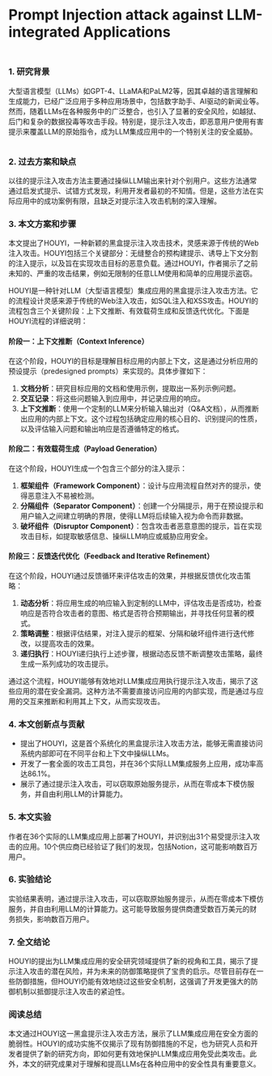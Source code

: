 # Prompt Injection attack against LLM-integrated Applications

<figure><img src="../../.gitbook/assets/image (4) (1) (1) (1) (1) (1) (1) (1) (1) (1) (1) (1) (1) (1) (1) (1) (1) (1) (1) (1) (1) (1) (1) (1) (1) (1) (1) (1) (1) (1) (1) (1) (1) (1).png" alt=""><figcaption></figcaption></figure>

##

### 1. 研究背景

大型语言模型（LLMs）如GPT-4、LLaMA和PaLM2等，因其卓越的语言理解和生成能力，已经广泛应用于多种应用场景中，包括数字助手、AI驱动的新闻业等。然而，随着LLMs在各种服务中的广泛整合，也引入了显著的安全风险，如越狱、后门和复杂的数据投毒等攻击手段。特别是，提示注入攻击，即恶意用户使用有害提示来覆盖LLM的原始指令，成为LLM集成应用中的一个特别关注的安全威胁。

<figure><img src="../../.gitbook/assets/image (5) (1) (1) (1) (1) (1) (1) (1) (1) (1) (1) (1) (1) (1) (1) (1) (1) (1) (1) (1) (1) (1) (1) (1) (1) (1) (1) (1).png" alt=""><figcaption></figcaption></figure>

### 2. 过去方案和缺点

以往的提示注入攻击方法主要通过操纵LLM输出来针对个别用户。这些方法通常通过启发式提示、试错方式发现，利用开发者最初的不知情。但是，这些方法在实际应用中的成功案例有限，且缺乏对提示注入攻击机制的深入理解。

### 3. 本文方案和步骤

本文提出了HOUYI，一种新颖的黑盒提示注入攻击技术，灵感来源于传统的Web注入攻击。HOUYI包括三个关键部分：无缝整合的预构建提示、诱导上下文分割的注入提示，以及旨在实现攻击目标的恶意负载。通过HOUYI，作者揭示了之前未知的、严重的攻击结果，例如无限制的任意LLM使用和简单的应用提示盗窃。

HOUYI是一种针对LLM（大型语言模型）集成应用的黑盒提示注入攻击方法。它的流程设计灵感来源于传统的Web注入攻击，如SQL注入和XSS攻击。HOUYI的流程包含三个关键阶段：上下文推断、有效载荷生成和反馈迭代优化。下面是HOUYI流程的详细说明：

#### 阶段一：上下文推断（Context Inference）

在这个阶段，HOUYI的目标是理解目标应用的内部上下文，这是通过分析应用的预设提示（predesigned prompts）来实现的。具体步骤如下：

1. **文档分析**：研究目标应用的文档和使用示例，提取出一系列示例问题。
2. **交互记录**：将这些问题输入到应用中，并记录应用的响应。
3. **上下文推断**：使用一个定制的LLM来分析输入输出对（Q\&A文档），从而推断出应用的内部上下文。这个过程包括确定应用的核心目的、识别提问的性质，以及评估输入问题和输出响应是否遵循特定的格式。

#### 阶段二：有效载荷生成（Payload Generation）

在这个阶段，HOUYI生成一个包含三个部分的注入提示：

1. **框架组件（Framework Component）**：设计与应用流程自然对齐的提示，使得恶意注入不易被检测。
2. **分隔组件（Separator Component）**：创建一个分隔提示，用于在预设提示和用户输入之间建立明确的界限，使得LLM将后续输入视为命令而非数据。
3. **破坏组件（Disruptor Component）**：包含攻击者恶意意图的提示，旨在实现攻击目标，如提取敏感信息、操纵LLM响应或威胁应用安全。

#### 阶段三：反馈迭代优化（Feedback and Iterative Refinement）

在这个阶段，HOUYI通过反馈循环来评估攻击的效果，并根据反馈优化攻击策略：

1. **动态分析**：将应用生成的响应输入到定制的LLM中，评估攻击是否成功，检查响应是否符合攻击者的意图、格式是否符合预期输出，并寻找任何显著的模式。
2. **策略调整**：根据评估结果，对注入提示的框架、分隔和破坏组件进行迭代修改，以提高攻击的效果。
3. **递归执行**：HOUYI递归执行上述步骤，根据动态反馈不断调整攻击策略，最终生成一系列成功的攻击提示。

通过这个流程，HOUYI能够有效地对LLM集成应用执行提示注入攻击，揭示了这些应用的潜在安全漏洞。这种方法不需要直接访问应用的内部实现，而是通过与应用的交互来推断和利用其上下文，从而实现攻击。

### 4. 本文创新点与贡献

* 提出了HOUYI，这是首个系统化的黑盒提示注入攻击方法，能够无需直接访问系统内部即可在不同平台和上下文中操纵LLMs。
* 开发了一套全面的攻击工具包，并在36个实际LLM集成服务上应用，成功率高达86.1%。
* 展示了通过提示注入攻击，可以窃取原始服务提示，从而在零成本下模仿服务，并自由利用LLM的计算能力。

### 5. 本文实验

作者在36个实际的LLM集成应用上部署了HOUYI，并识别出31个易受提示注入攻击的应用。10个供应商已经验证了我们的发现，包括Notion，这可能影响数百万用户。

### 6. 实验结论

实验结果表明，通过提示注入攻击，可以窃取原始服务提示，从而在零成本下模仿服务，并自由利用LLM的计算能力。这可能导致服务提供商遭受数百万美元的财务损失，影响数百万用户。

### 7. 全文结论

HOUYI的提出为LLM集成应用的安全研究领域提供了新的视角和工具，揭示了提示注入攻击的潜在风险，并为未来的防御策略提供了宝贵的启示。尽管目前存在一些防御措施，但HOUYI仍能有效地绕过这些安全机制，这强调了开发更强大的防御机制以抵御提示注入攻击的紧迫性。

### 阅读总结

本文通过HOUYI这一黑盒提示注入攻击方法，展示了LLM集成应用在安全方面的脆弱性。HOUYI的成功实施不仅揭示了现有防御措施的不足，也为研究人员和开发者提供了新的研究方向，即如何更有效地保护LLM集成应用免受此类攻击。此外，本文的研究成果对于理解和提高LLMs在各种应用中的安全性具有重要意义。
